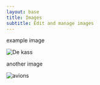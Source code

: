 ```yaml
---
layout: base
title: Images
subtitle: Edit and manage images
---
```

example image

![De kass](/img/documentation/dekaas.jpg)

another image

![avions](/documentation/4842178584_c8e043ff97_o.jpg)
